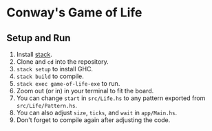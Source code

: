 # Conway's Game of Life

## Setup and Run
1. Install [stack](http://docs.haskellstack.org/en/stable/README.html).
2. Clone and `cd` into the repository.
3. `stack setup` to install GHC.
4. `stack build` to compile.
5. `stack exec game-of-life-exe` to run.
6. Zoom out (or in) in your terminal to fit the board.
7. You can change `start` in `src/Life.hs` to any pattern exported from `src/Life/Pattern.hs`.
8. You can also adjust `size`, `ticks`, and `wait` in `app/Main.hs`.
8. Don't forget to compile again after adjusting the code.
